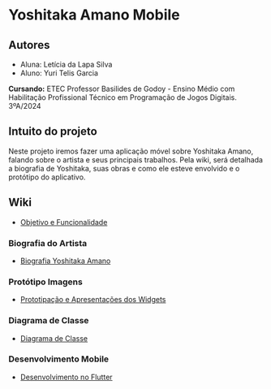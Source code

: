 # Yoshitaka Amano Mobile
## Autores

- Aluna: Letícia da Lapa Silva
- Aluno: Yuri Telis Garcia

**Cursando:** ETEC Professor Basilides de Godoy - Ensino Médio com Habilitação Profissional Técnico em Programação de Jogos Digitais. 3ºA/2024

## Intuito do projeto
Neste projeto iremos fazer uma aplicação móvel sobre Yoshitaka Amano, falando sobre o artista e seus principais trabalhos. Pela wiki, será detalhada a biografia de Yoshitaka, suas obras e como ele esteve envolvido e o protótipo do aplicativo.

## Wiki
- <a href="https://github.com/LehLapa/YoshitakaAmanoMobile/wiki"> Objetivo e Funcionalidade </a>

### Biografia do Artista
- <a href="https://github.com/LehLapa/YoshitakaAmanoMobile/wiki/Biografia"> Biografia Yoshitaka Amano </a>

### Protótipo Imagens
- <a href="https://github.com/LehLapa/YoshitakaAmanoMobile/wiki/Prototipa%C3%A7%C3%A3o-Imagens"> Prototipação e Apresentações dos Widgets </a>

### Diagrama de Classe
- <a href="https://github.com/LehLapa/YoshitakaAmanoMobile/wiki/Diagrama-de-Classe"> Diagrama de Classe </a>

### Desenvolvimento Mobile
- <a href="https://github.com/LehLapa/YoshitakaAmanoMobile/wiki/Desenvolvimento-no-Flutter"> Desenvolvimento no Flutter </a>
